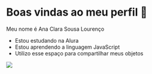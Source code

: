 # Boas vindas ao meu perfil 🐝

Meu nome é Ana Clara Sousa Lourenço

- Estou estudando na Alura
- Estou aprendendo a linguagem JavaScript
- Utilizo esse espaço para compartilhar meus objetos

![](https://tenor.com/pt-BR/view/monke-funny-monke-monke-funny-monke-meme-funny-monkey-gif-24802020)
